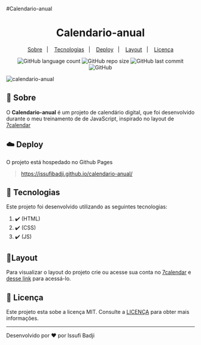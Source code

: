 #Calendario-anual

<h1 align="center" color=" ">
   Calendario-anual
</h1>

<p align="center">
    <a href="#book-sobre">Sobre</a>&nbsp;&nbsp;&nbsp;|&nbsp;&nbsp;&nbsp;
    <a href="#rocket-tecnologias">Tecnologias</a>&nbsp;&nbsp;&nbsp;|&nbsp;&nbsp;&nbsp;
    <a href="#cloud-deploy">Deploy</a>&nbsp;&nbsp;&nbsp;|&nbsp;&nbsp;&nbsp;
    <a href="#layout">Layout</a>&nbsp;&nbsp;&nbsp;|&nbsp;&nbsp;&nbsp;
    <a href="#memo-licença">Licença</a>
</p>

<p align="center">
   
   <img alt="GitHub language count" src="https://img.shields.io/github/languages/count/issufibadji/calendario-anual?style=flat-square">

   <img alt="GitHub repo size" src="https://img.shields.io/github/repo-size/issufibadji/calendario-anual?style=flat-square">

   <img alt="GitHub last commit" src="https://img.shields.io/github/last-commit/issufibadji/calendario-anual?style=flat-square">

   <img alt="GitHub" src="https://img.shields.io/github/license/issufibadji/calendario-anual?style=flat-square">
</p>

![calendario-anual](https://github.com/issufibadji/timedigital/blob/master/calendario-anual.png)

## :book: Sobre
O **Calendario-anual**
 é um projeto de calendário digital, que foi desenvolvido durante o meu treinamento de de JavaScript, inspirado no layout de [7calendar](https://7calendar.com/pt/)

## :cloud: Deploy
O projeto está hospedado no Github Pages
>https://issufibadji.github.io/calendario-anual/

## :rocket: Tecnologias
Este projeto foi desenvolvido utilizando as seguintes tecnologias:
<!-- ❌✔️ -->
1. ✔️ (HTML)
2. ✔️ (CSS)
3. ✔️ (JS)


## 🔖Layout
Para visualizar o layout do projeto crie ou acesse sua conta no [7calendar](7calendar.com) e [desse link](https://7calendar.com/pt/) para acessá-lo.

## :memo: Licença
Este projeto esta sobe a licença MIT. Consulte a [LICENÇA](https://github.com/issufibadji/calendario-anual/blob/master/LINCENSE) para obter mais informações.

---

Desenvolvido por :heart: por Issufi Badji









